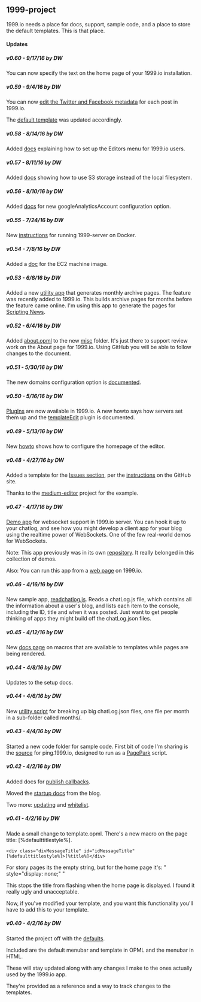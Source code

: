 ## 1999-project

  

1999.io needs a place for docs, support, sample code, and a place to store the default templates. This is that place.



#### Updates

##### v0.60 - 9/17/16 by DW

You can now specify the text on the home page of your 1999.io installation.

##### v0.59 - 9/4/16 by DW

You can now <a href="http://blog.1999.io/2016/09/04/editingFacebookAndTwitterMetadata.html">edit the Twitter and Facebook metadata</a> for each post in 1999.io. 

The <a href="https://github.com/scripting/1999-project/blob/master/defaults/template.html">default template</a> was updated accordingly. 

##### v0.58 - 8/14/16 by DW

Added <a href="https://github.com/scripting/1999-project/blob/master/docs/plugins.md#the-editors-menu-in-1999io">docs</a> explaining how to set up the Editors menu for 1999.io users.

##### v0.57 - 8/11/16 by DW

Added <a href="https://github.com/scripting/1999-project/blob/master/docs/s3.md">docs</a> showing how to use S3 storage instead of the local filesystem. 

##### v0.56 - 8/10/16 by DW

Added <a href="https://github.com/scripting/1999-project/blob/master/docs/homepage.md#googleanalyticsaccount">docs</a> for new googleAnalyticsAccount configuration option.

##### v0.55 - 7/24/16 by DW

New <a href="https://github.com/scripting/1999-project/blob/master/docs/docker.md">instructions</a> for running 1999-server on Docker.

##### v0.54 - 7/8/16 by DW

Added a <a href="https://github.com/scripting/1999-project/blob/master/docs/ec2.md">doc</a> for the EC2 machine image.

##### v0.53 - 6/6/16 by DW

Added a new <a href="https://github.com/scripting/1999-project/tree/master/code/monthlyArchives">utility app</a> that generates monthly archive pages. The feature was recently added to 1999.io. This builds archive pages for months before the feature came online. I'm using this app to generate the pages for <a href="http://scripting.com/">Scripting News</a>. 

##### v0.52 - 6/4/16 by DW

Added <a href="https://github.com/scripting/1999-project/blob/master/misc/about.opml">about.opml</a> to the new <a href="https://github.com/scripting/1999-project/tree/master/misc">misc</a> folder. It's just there to support review work on the About page for 1999.io. Using GitHub you will be able to follow changes to the document. 

##### v0.51 - 5/30/16 by DW

The new domains configuration option is <a href="https://github.com/scripting/1999-project/blob/master/docs/domains.md">documented</a>. 

##### v0.50 - 5/16/16 by DW

<a href="https://github.com/scripting/1999-project/blob/master/docs/plugins.md">PlugIns</a> are now available in 1999.io. A new howto says how servers set them up and the <a href="https://github.com/scripting/1999-project/blob/master/docs/plugins.md#the-templateedit-plugin">templateEdit</a> plugin is documented.

##### v0.49 - 5/13/16 by DW

New <a href="https://github.com/scripting/1999-project/blob/master/docs/homepage.md">howto</a> shows how to configure the homepage of the editor.

##### v0.48 - 4/27/16 by DW

Added a template for the <a href="https://github.com/scripting/1999-project/issues">Issues section</a>, per the <a href="https://github.com/blog/2111-issue-and-pull-request-templates">instructions</a> on the GitHub site. 

Thanks to the <a href="https://github.com/yabwe/medium-editor">medium-editor</a> project for the example. 

##### v0.47 - 4/17/16 by DW

<a href="https://github.com/scripting/1999-project/blob/master/code/websocketdemo.html">Demo app</a> for websocket support in 1999.io server. You can hook it up to your chatlog, and see how you might develop a client app for your blog using the realtime power of WebSockets. One of the few real-world demos for WebSockets. 

Note: This app previously was in its own <a href="https://github.com/scripting/1999client">repository</a>. It really belonged in this collection of demos. 

Also: You can run this app from a <a href="http://1999.io/docs/code/websocketdemo.html">web page</a> on 1999.io.

##### v0.46 - 4/16/16 by DW

New sample app, <a href="https://github.com/scripting/1999-project/blob/master/code/readchatlog.js">readchatlog.js</a>. Reads a chatLog.js file, which contains all the information about a user's blog, and lists each item to the console, including the ID, title and when it was posted. Just want to get people thinking of apps they might build off the chatLog.json files. 

##### v0.45 - 4/12/16 by DW

New <a href="https://github.com/scripting/1999-project/blob/master/docs/macros.md">docs page</a> on macros that are available to templates while pages are being rendered.

##### v0.44 - 4/8/16 by DW

Updates to the setup docs.

##### v0.44 - 4/6/16 by DW

New <a href="https://github.com/scripting/1999-project/blob/master/code/breakupchatlog.js">utility script</a> for breaking up big chatLog.json files, one file per month in a sub-folder called months/.

##### v0.43 - 4/4/16 by DW

Started a new code folder for sample code. First bit of code I'm sharing is the <a href="https://github.com/scripting/1999-project/blob/master/code/pingserver.js">source</a> for ping.1999.io, designed to run as a <a href="http://pagepark.io/">PagePark</a> script. 

##### v0.42 - 4/2/16 by DW

Added docs for <a href="https://github.com/scripting/1999-project/blob/master/docs/callbacks.md">publish callbacks</a>.

Moved the <a href="https://github.com/scripting/1999-project/blob/master/docs/setup.md">startup docs</a> from the blog.

Two more: <a href="https://github.com/scripting/1999-project/blob/master/docs/updating.md">updating</a> and <a href="https://github.com/scripting/1999-project/blob/master/docs/whitelist.md">whitelist</a>.

##### v0.41 - 4/2/16 by DW

Made a small change to template.opml. There's a new macro on the page title: [%defaulttitlestyle%].

<code>&lt;div class="divMessageTitle" id="idMessageTitle" [%defaulttitlestyle%]>[%title%]&lt;/div></code>

For story pages its the empty string, but for the home page it's: " style=\"display: none;\" "

This stops the title from flashing when the home page is displayed. I found it really ugly and unacceptable.

Now, if you've modified your template, and you want this functionality you'll have to add this to your template. 

##### v0.40 - 4/2/16 by DW

Started the project off with the <a href="https://github.com/scripting/1999-project/tree/master/defaults">defaults</a>. 

Included are the default menubar and template in OPML and the menubar in HTML.

These will stay updated along with any changes I make to the ones actually used by the 1999.io app.

They're provided as a reference and a way to track changes to the templates. 

